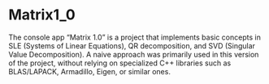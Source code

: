 # Matrix1_0
The console app “Matrix 1.0” is a project that implements basic concepts in SLE (Systems of Linear Equations), QR decomposition, and SVD (Singular Value Decomposition). A naive approach was primarily used in this version of the project, without relying on specialized C++ libraries such as BLAS/LAPACK, Armadillo, Eigen, or similar ones.
